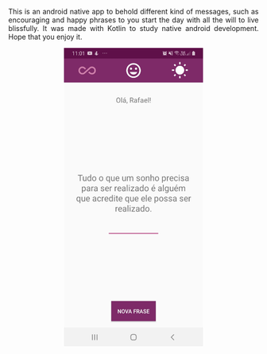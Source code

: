 <p align="justify">This is an android native app to behold different kind of messages, such as encouraging and happy phrases to you start the day with all the will to live blissfully.
It was made with Kotlin to study native android development. Hope that you enjoy it.</p>

<p align="center">
  <img src="/motivationApp.jpeg"  width="280" height="600">
</p>



